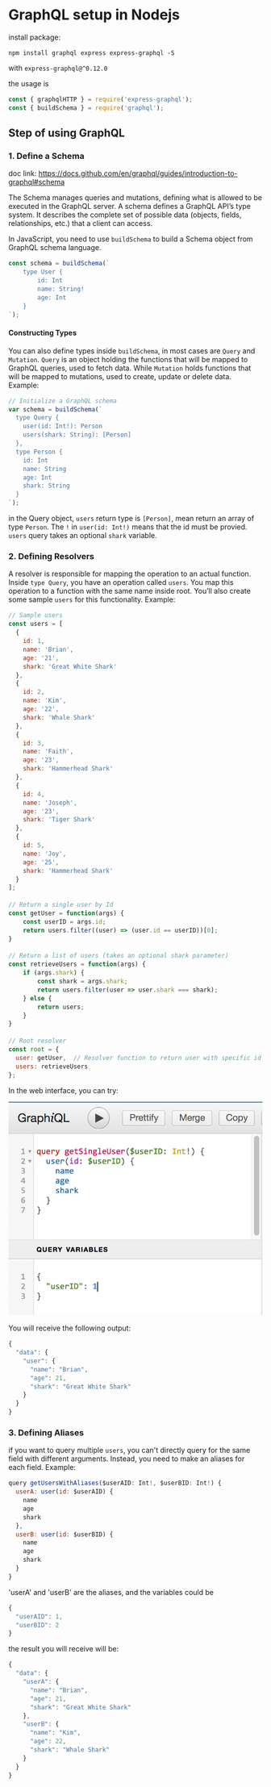 # GraphQL setup in Nodejs

install package:
```
npm install graphql express express-graphql -S
```
with `express-graphql@^0.12.0`

the usage is
```javascript
const { graphqlHTTP } = require('express-graphql');
const { buildSchema } = require('graphql');
```

## Step of using GraphQL
### 1. Define a Schema

doc link: https://docs.github.com/en/graphql/guides/introduction-to-graphql#schema

The Schema manages queries and mutations, defining what is allowed to be executed in the GraphQL server. A schema defines a GraphQL API’s type system. It describes the complete set of possible data (objects, fields, relationships, etc.) that a client can access.

In JavaScript, you need to use `buildSchema` to build a Schema object from GraphQL schema language.
```javascript
const schema = buildSchema(`
    type User {
        id: Int
        name: String!
        age: Int
    }
`);
```
#### Constructing Types
You can also define types inside `buildSchema`, in most cases are `Query` and `Mutation`. `Query` is an object holding the functions that will be mapped to GraphQL queries, used to fetch data. While `Mutation` holds functions that will be mapped to mutations, used to create, update or delete data.
Example:
```javascript
// Initialize a GraphQL schema
var schema = buildSchema(`
  type Query {
    user(id: Int!): Person
    users(shark: String): [Person]
  },
  type Person {
    id: Int
    name: String
    age: Int
    shark: String
  }
`);
```
in the Query object, `users` return type is `[Person]`, mean return an array of type `Person`. The `!` in `user(id: Int!)` means that the id must be provied. `users` query takes an optional `shark` variable.


### 2. Defining Resolvers
A resolver is responsible for mapping the operation to an actual function. Inside `type Query`, you have an operation called `users`. You map this operation to a function with the same name inside root.
You’ll also create some sample `users` for this functionality.
Example:
```javascript
// Sample users
const users = [
  {
    id: 1,
    name: 'Brian',
    age: '21',
    shark: 'Great White Shark'
  },
  {
    id: 2,
    name: 'Kim',
    age: '22',
    shark: 'Whale Shark'
  },
  {
    id: 3,
    name: 'Faith',
    age: '23',
    shark: 'Hammerhead Shark'
  },
  {
    id: 4,
    name: 'Joseph',
    age: '23',
    shark: 'Tiger Shark'
  },
  {
    id: 5,
    name: 'Joy',
    age: '25',
    shark: 'Hammerhead Shark'
  }
];

// Return a single user by Id
const getUser = function(args) {
    const userID = args.id;
    return users.filter((user) => (user.id == userID))[0];
}

// Return a list of users (takes an optional shark parameter)
const retrieveUsers = function(args) {
    if (args.shark) {
        const shark = args.shark;
        return users.filter(user => user.shark === shark);
    } else {
        return users;
    }
}

// Root resolver
const root = {
  user: getUser,  // Resolver function to return user with specific id
  users: retrieveUsers
};
```
In the web interface, you can try:

![query demo](./imgs/1.png)

You will receive the following output:
```javascript
{
  "data": {
    "user": {
      "name": "Brian",
      "age": 21,
      "shark": "Great White Shark"
    }
  }
}
```

### 3. Defining Aliases
if you want to query multiple `users`, you can't directly query for the same field with different arguments. Instead, you need to make an aliases for each field.
Example:
```javascript
query getUsersWithAliases($userAID: Int!, $userBID: Int!) {
  userA: user(id: $userAID) {
    name
    age
    shark
  },
  userB: user(id: $userBID) {
    name
    age
    shark
  }
}
```
'userA' and 'userB' are the aliases, and the variables could be
```javascript
{
  "userAID": 1,
  "userBID": 2
}
```
the result you will receive will be:
```javascript
{
  "data": {
    "userA": {
      "name": "Brian",
      "age": 21,
      "shark": "Great White Shark"
    },
    "userB": {
      "name": "Kim",
      "age": 22,
      "shark": "Whale Shark"
    }
  }
}
```

